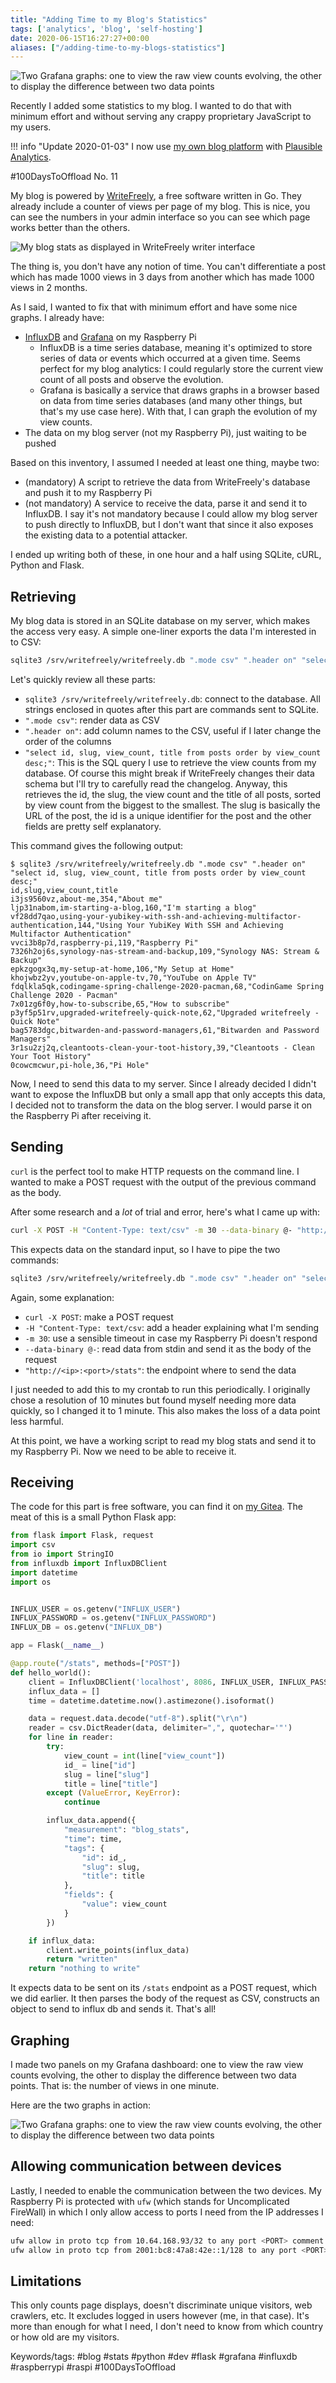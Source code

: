 ```yaml
---
title: "Adding Time to my Blog's Statistics"
tags: ['analytics', 'blog', 'self-hosting']
date: 2020-06-15T16:27:27+00:00
aliases: ["/adding-time-to-my-blogs-statistics"]
---
```

![Two Grafana graphs: one to view the raw view counts evolving, the other to display the difference between two data points](9.png)

Recently I added some statistics to my blog. I wanted to do that with minimum effort and without serving any crappy proprietary JavaScript to my users.

!!! info "Update 2020-01-03"
    I now use [my own blog platform](/blog-platform-update-quick-note/) with [Plausible Analytics](/about-me/#analytics).

#100DaysToOffload No. 11
<!--more-->

My blog is powered by [WriteFreely](https://writefreely.org/), a free software written in Go. They already include a counter of views per page of my blog. This is nice, you can see the numbers in your admin interface so you can see which page works better than the others.

![My blog stats as displayed in WriteFreely writer interface](19.png)

The thing is, you don't have any notion of time. You can't differentiate a post which has made 1000 views in 3 days from another which has made 1000 views in 2 months.

As I said, I wanted to fix that with minimum effort and have some nice graphs. I already have:

* [InfluxDB](https://www.influxdata.com/) and [Grafana](https://grafana.com/) on my Raspberry Pi
  * InfluxDB is a time series database, meaning it's optimized to store series of data or events which occurred at a given time. Seems perfect for my blog analytics: I could regularly store the current view count of all posts and observe the evolution.
  * Grafana is basically a service that draws graphs in a browser based on data from time series databases (and many other things, but that's my use case here). With that, I can graph the evolution of my view counts.
* The data on my blog server (not my Raspberry Pi), just waiting to be pushed

Based on this inventory, I assumed I needed at least one thing, maybe two:

* (mandatory) A script to retrieve the data from WriteFreely's database and push it to my Raspberry Pi
* (not mandatory) A service to receive the data, parse it and send it to InfluxDB. I say it's not mandatory because I could allow my blog server to push directly to InfluxDB, but I don't want that since it also exposes the existing data to a potential attacker.

I ended up writing both of these, in one hour and a half using SQLite, cURL, Python and Flask.

## Retrieving

My blog data is stored in an SQLite database on my server, which makes the access very easy. A simple one-liner exports the data I'm interested in to CSV:

```bash
sqlite3 /srv/writefreely/writefreely.db ".mode csv" ".header on" "select id, slug, view_count, title from posts order by view_count desc;"
```

Let's quickly review all these parts:

* `sqlite3 /srv/writefreely/writefreely.db`: connect to the database. All strings enclosed in quotes after this part are commands sent to SQLite.
* `".mode csv"`: render data as CSV
* `".header on"`: add column names to the CSV, useful if I later change the order of the columns
* `"select id, slug, view_count, title from posts order by view_count desc;"`: This is the SQL query I use to retrieve the view counts from my database. Of course this might break if WriteFreely changes their data schema but I'll try to carefully read the changelog. Anyway, this retrieves the id, the slug, the view count and the title of all posts, sorted by view count from the biggest to the smallest. The slug is basically the URL of the post, the id is a unique identifier for the post and the other fields are pretty self explanatory.

This command gives the following output:

```
$ sqlite3 /srv/writefreely/writefreely.db ".mode csv" ".header on" "select id, slug, view_count, title from posts order by view_count desc;"
id,slug,view_count,title
i3js9560vz,about-me,354,"About me"
ljp31nabom,im-starting-a-blog,160,"I'm starting a blog"
vf28dd7qao,using-your-yubikey-with-ssh-and-achieving-multifactor-authentication,144,"Using Your YubiKey With SSH and Achieving Multifactor Authentication"
vvci3b8p7d,raspberry-pi,119,"Raspberry Pi"
7326h2oj6s,synology-nas-stream-and-backup,109,"Synology NAS: Stream & Backup"
epkzgogx3q,my-setup-at-home,106,"My Setup at Home"
khojwbz2yv,youtube-on-apple-tv,70,"YouTube on Apple TV"
fdqlkla5qk,codingame-spring-challenge-2020-pacman,68,"CodinGame Spring Challenge 2020 - Pacman"
7x01zg6f0y,how-to-subscribe,65,"How to subscribe"
p3yf5p51rv,upgraded-writefreely-quick-note,62,"Upgraded writefreely - Quick Note"
bag5783dgc,bitwarden-and-password-managers,61,"Bitwarden and Password Managers"
3r1su2zj2q,cleantoots-clean-your-toot-history,39,"Cleantoots - Clean Your Toot History"
0cowcmcwur,pi-hole,36,"Pi Hole"
```

Now, I need to send this data to my server. Since I already decided I didn't want to expose the InfluxDB but only a small app that only accepts this data, I decided not to transform the data on the blog server. I would parse it on the Raspberry Pi after receiving it.

## Sending

`curl` is the perfect tool to make HTTP requests on the command line. I wanted to make a POST request with the output of the previous command as the body.

After some research and a *lot* of trial and error, here's what I came up with:

```bash
curl -X POST -H "Content-Type: text/csv" -m 30 --data-binary @- "http://<ip>:<port>/stats"
```

This expects data on the standard input, so I have to pipe the two commands:

```bash
sqlite3 /srv/writefreely/writefreely.db ".mode csv" ".header on" "select id, slug, view_count, title from posts order by view_count desc;" | curl -X POST -H "Content-Type: text/csv" -m 30 --data-binary @- "http://<ip>:<port>/stats"
```

Again, some explanation:

* `curl -X POST`: make a POST request
* `-H "Content-Type: text/csv`: add a header explaining what I'm sending
* `-m 30`: use a sensible timeout in case my Raspberry Pi doesn't respond
* `--data-binary @-`: read data from stdin and send it as the body of the request
* `"http://<ip>:<port>/stats"`: the endpoint where to send the data

I just needed to add this to my crontab to run this periodically. I originally chose a resolution of 10 minutes but found myself needing more data quickly, so I changed it to 1 minute. This also makes the loss of a data point less harmful.

At this point, we have a working script to read my blog stats and send it to my Raspberry Pi. Now we need to be able to receive it.

## Receiving

The code for this part is free software, you can find it on [my Gitea](https://git.augendre.info/gaugendre/writefreely_stats). The meat of this is a small Python Flask app:

```python
from flask import Flask, request
import csv
from io import StringIO
from influxdb import InfluxDBClient
import datetime
import os


INFLUX_USER = os.getenv("INFLUX_USER")
INFLUX_PASSWORD = os.getenv("INFLUX_PASSWORD")
INFLUX_DB = os.getenv("INFLUX_DB")

app = Flask(__name__)

@app.route("/stats", methods=["POST"])
def hello_world():
    client = InfluxDBClient('localhost', 8086, INFLUX_USER, INFLUX_PASSWORD, INFLUX_DB)
    influx_data = []
    time = datetime.datetime.now().astimezone().isoformat()

    data = request.data.decode("utf-8").split("\r\n")
    reader = csv.DictReader(data, delimiter=",", quotechar='"')
    for line in reader:
        try:
            view_count = int(line["view_count"])
            id_ = line["id"]
            slug = line["slug"]
            title = line["title"]
        except (ValueError, KeyError):
            continue

        influx_data.append({
            "measurement": "blog_stats",
            "time": time,
            "tags": {
                "id": id_,
                "slug": slug,
                "title": title
            },
            "fields": {
                "value": view_count
            }
        })

    if influx_data:
        client.write_points(influx_data)
        return "written"
    return "nothing to write"
```

It expects data to be sent on its `/stats` endpoint as a POST request, which we did earlier. It then parses the body of the request as CSV, constructs an object to send to influx db and sends it. That's all!

## Graphing

I made two panels on my Grafana dashboard: one to view the raw view counts evolving, the other to display the difference between two data points. That is: the number of views in one minute.

Here are the two graphs in action:

![Two Grafana graphs: one to view the raw view counts evolving, the other to display the difference between two data points](9.png)

## Allowing communication between devices

Lastly, I needed to enable the communication between the two devices. My Raspberry Pi is protected with `ufw` (which stands for Uncomplicated FireWall) in which I only allow access to ports I need from the IP addresses I need:

```bash
ufw allow in proto tcp from 10.64.168.93/32 to any port <PORT> comment "Blog stats"
ufw allow in proto tcp from 2001:bc8:47a8:42e::1/128 to any port <PORT> comment "Blog stats"
```


## Limitations

This only counts page displays, doesn't discriminate unique visitors, web crawlers, etc. It excludes logged in users however (me, in that case). It's more than enough for what I need, I don't need to know from which country or how old are my visitors.

Keywords/tags:
#blog #stats #python #dev #flask #grafana #influxdb #raspberrypi #raspi #100DaysToOffload
